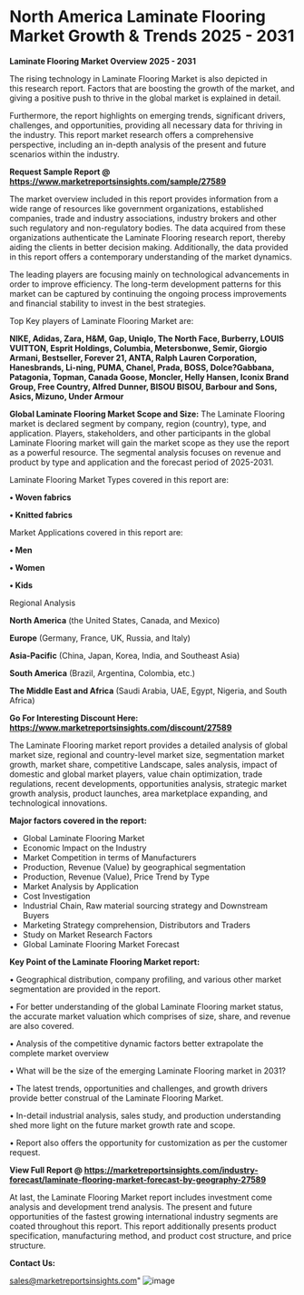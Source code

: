 # North America Laminate Flooring Market Growth & Trends 2025 - 2031

<Strong> Laminate Flooring Market Overview 2025 - 2031</strong>

The rising technology in Laminate Flooring Market is also depicted in this research report. Factors that are boosting the growth of the market, and giving a positive push to thrive in the global market is explained in detail.

Furthermore, the report highlights on emerging trends, significant drivers, challenges, and opportunities, providing all necessary data for thriving in the industry. This report market research offers a comprehensive perspective, including an in-depth analysis of the present and future scenarios within the industry.

<strong>Request Sample Report @ <a href=https://www.marketreportsinsights.com/sample/27589>https://www.marketreportsinsights.com/sample/27589</a></strong>

The market overview included in this report provides information from a wide range of resources like government organizations, established companies, trade and industry associations, industry brokers and other such regulatory and non-regulatory bodies. The data acquired from these organizations authenticate the Laminate Flooring research report, thereby aiding the clients in better decision making. Additionally, the data provided in this report offers a contemporary understanding of the market dynamics.

The leading players are focusing mainly on technological advancements in order to improve efficiency. The long-term development patterns for this market can be captured by continuing the ongoing process improvements and financial stability to invest in the best strategies.

Top Key players of Laminate Flooring Market are:

<strong>NIKE, Adidas, Zara, H&M, Gap, Uniqlo, The North Face, Burberry, LOUIS VUITTON, Esprit Holdings, Columbia, Metersbonwe, Semir, Giorgio Armani, Bestseller, Forever 21, ANTA, Ralph Lauren Corporation, Hanesbrands, Li-ning, PUMA, Chanel, Prada, BOSS, Dolce?Gabbana, Patagonia, Topman, Canada Goose, Moncler, Helly Hansen, Iconix Brand Group, Free Country, Alfred Dunner, BISOU BISOU, Barbour and Sons, Asics, Mizuno, Under Armour</strong>

<strong><b>Global Laminate Flooring Market Scope and Size:</b></strong>
The Laminate Flooring market is declared segment by company, region (country), type, and application. Players, stakeholders, and other participants in the global Laminate Flooring market will gain the market scope as they use the report as a powerful resource. The segmental analysis focuses on revenue and product by type and application and the forecast period of 2025-2031.

Laminate Flooring Market Types covered in this report are:

<strong>• Woven fabrics

• Knitted fabrics</strong>

Market Applications covered in this report are:

<strong>• Men

• Women

• Kids</strong> 

Regional Analysis

<strong>North America</strong> (the United States, Canada, and Mexico)

<strong>Europe</strong> (Germany, France, UK, Russia, and Italy)

<strong>Asia-Pacific</strong> (China, Japan, Korea, India, and Southeast Asia)

<strong>South America</strong> (Brazil, Argentina, Colombia, etc.)

<strong>The Middle East and Africa</strong> (Saudi Arabia, UAE, Egypt, Nigeria, and South Africa)

<strong>Go For Interesting Discount Here: <a href=https://www.marketreportsinsights.com/discount/27589>https://www.marketreportsinsights.com/discount/27589</a></strong>

The Laminate Flooring market report provides a detailed analysis of global market size, regional and country-level market size, segmentation market growth, market share, competitive Landscape, sales analysis, impact of domestic and global market players, value chain optimization, trade regulations, recent developments, opportunities analysis, strategic market growth analysis, product launches, area marketplace expanding, and technological innovations.

<strong><b>Major factors covered in the report:</b></strong>
<ul>
  <li>Global Laminate Flooring Market </li>
  <li>Economic Impact on the Industry</li>
  <li>Market Competition in terms of Manufacturers</li>
  <li>Production, Revenue (Value) by geographical segmentation</li>
  <li>Production, Revenue (Value), Price Trend by Type</li>
  <li>Market Analysis by Application</li>
  <li>Cost Investigation</li>
  <li>Industrial Chain, Raw material sourcing strategy and Downstream Buyers</li>
  <li>Marketing Strategy comprehension, Distributors and Traders</li>
  <li>Study on Market Research Factors</li>
  <li>Global Laminate Flooring Market Forecast</li>
</ul>

<strong><b>Key Point of the Laminate Flooring Market report:</b></strong>

• Geographical distribution, company profiling, and various other market segmentation are provided in the report.

• For better understanding of the global Laminate Flooring market status, the accurate market valuation which comprises of size, share, and revenue are also covered.

• Analysis of the competitive dynamic factors better extrapolate the complete market overview

• What will be the size of the emerging Laminate Flooring market in 2031?

• The latest trends, opportunities and challenges, and growth drivers provide better construal of the Laminate Flooring Market.

• In-detail industrial analysis, sales study, and production understanding shed more light on the future market growth rate and scope.

• Report also offers the opportunity for customization as per the customer request.

<strong><b>View Full Report @ <a href=https://marketreportsinsights.com/industry-forecast/laminate-flooring-market-forecast-by-geography-27589>https://marketreportsinsights.com/industry-forecast/laminate-flooring-market-forecast-by-geography-27589</a></b></strong>


At last, the Laminate Flooring Market report includes investment come analysis and development trend analysis. The present and future opportunities of the fastest growing international industry segments are coated throughout this report. This report additionally presents product specification, manufacturing method, and product cost structure, and price structure.

<strong>Contact Us:</strong>

sales@marketreportsinsights.com"
![image](https://github.com/user-attachments/assets/8649fb35-e745-4d20-a770-9d3526e64c84)
